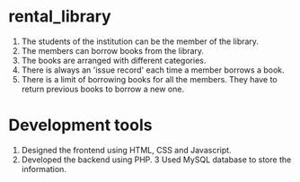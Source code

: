 # rental_library

1. The students of the institution can be the member of the library.
2. The members can borrow books from the library.
3. The books are arranged with different categories.
4. There is always an 'issue record' each time a member borrows a book.
5. There is a limit of borrowing books for all the members. They have to return previous books to borrow a new one.


# Development tools

1. Designed the frontend using HTML, CSS and Javascript.
2. Developed the backend using PHP.
3 Used MySQL database to store the information.
